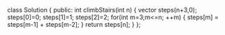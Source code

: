 class Solution {
public:
    int climbStairs(int n) {
        vector<int> steps(n+3,0);
        steps[0]=0;
        steps[1]=1;
        steps[2]=2;
        for(int m=3;m<=n; ++m)
        {
            steps[m] = steps[m-1] + steps[m-2];
        }
        return steps[n];
    }
};